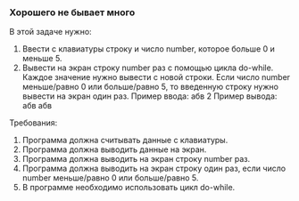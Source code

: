 
### Хорошего не бывает много

В этой задаче нужно:
1. Ввести с клавиатуры строку и число number, которое больше 0 и меньше 5.
2. Вывести на экран строку number раз с помощью цикла do-while. Каждое значение нужно вывести с новой строки.
Если число number меньше/равно 0 или больше/равно 5, то введенную строку нужно вывести на экран один раз.
Пример ввода:
абв
2
Пример вывода:
абв
абв


Требования:
1.	Программа должна считывать данные c клавиатуры.
2.	Программа должна выводить данные на экран.
3.	Программа должна выводить на экран строку number раз.
4.	Программа должна выводить на экран строку один раз, если число number меньше/равно 0 или больше/равно 5.
5.	В программе необходимо использовать цикл do-while.


